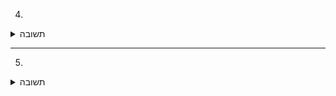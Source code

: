 4.


<details>
    <summary>תשובה</summary>
א.

$
F_{q_2q_3} = F_{x1} = k \cdot \frac{q^2}{a^2}
$  
$
F_{q_4q_3} = F_{y1} = k \cdot \frac{q^2}{a^2}
$  
$
F_{q_1q_3} = k \cdot \frac{q^2}{2a^2} \rArr F_{x2} = k \cdot \frac{\sqrt{2}q^2}{4a^2}, F_{y2} = k \cdot \frac{\sqrt{2}q^2}{4a^2}$  
כוחות שקולים:
$$
\Sigma F_x = k \cdot \frac{q^2}{a^2} + k \cdot \frac{\sqrt{2}q^2}{4a^2} = k \cdot \frac{q^2}{a^2} (1 + \frac{\sqrt{2}}{4})
$$
$$
\Sigma F_y = k \cdot \frac{q^2}{a^2} + k \cdot \frac{\sqrt{2}q^2}{4a^2} = k \cdot \frac{q^2}{a^2} (1 + \frac{\sqrt{2}}{4})
$$

משפט פיתגורס:
$$
\Sigma F = \sqrt{\Sigma F_x^2 + \Sigma F_y^2} = \sqrt{2 \cdot [k \cdot \frac{q^2}{a^2} \cdot (a + \frac{\sqrt{2}}{4})]^2}
$$

ב.

הכוחות של q2 וq4 מבטלים אחד את השנית ולכן הכוח היחיד שמופעל הוא האחד ע"י q1:
$$
F = k \cdot \frac{q^2}{\frac{a^2}{2}} = \frac{2kq^2}{a^2}
$$ 

ג.

$F = 0$:

כל הכוחות מבטלים זה את זה, (הם פועלים בכיוונים מנוגדים, ובאותם גדלים)
</details>

---
5. 

<details>
    <summary>תשובה</summary>
א.



</details>